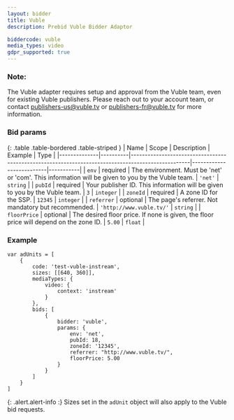 ```yaml
---
layout: bidder
title: Vuble
description: Prebid Vuble Bidder Adaptor

biddercode: vuble
media_types: video
gdpr_supported: true
---
```


### Note:
The Vuble adapter requires setup and approval from the Vuble team, even for existing Vuble publishers. Please reach out to your account team, or contact publishers-us@vuble.tv or publishers-fr@vuble.tv for more information.

### Bid params

{: .table .table-bordered .table-striped }
| Name         | Scope    | Description                                                                                       | Example                  | Type      |
|--------------|----------|---------------------------------------------------------------------------------------------------|--------------------------|-----------|
| `env`        | required | The environment. Must be 'net' or 'com'. This information will be given to you by the Vuble team. | `'net'`                  | `string`  |
| `pubId`      | required | Your publisher ID. This information will be given to you by the Vuble team.                       | `3`                      | `integer` |
| `zoneId`     | required | A zone ID for the SSP.                                                                            | `12345`                  | `integer` |
| `referrer`   | optional | The page's referrer. Not mandatory but recommended.                                               | `'http://www.vuble.tv/'` | `string`  |
| `floorPrice` | optional | The desired floor price. If none is given, the floor price will depend on the zone ID.            | `5.00`                   | `float`   |

### Example

```
var adUnits = [
    {
        code: 'test-vuble-instream',
        sizes: [[640, 360]],
        mediaTypes: {
            video: {
                context: 'instream'
            }
        },
        bids: [
            {
                bidder: 'vuble',
                params: {
                    env: 'net',
                    pubId: 18,
                    zoneId: '12345',
                    referrer: "http://www.vuble.tv/",
                    floorPrice: 5.00
                }
            }
        ]
    }
]
```

{: .alert.alert-info :}
Sizes set in the `adUnit` object will also apply to the Vuble bid requests.

